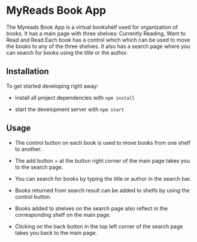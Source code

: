 # MyReads Book App

The Myreads Book App is a virtual bookshelf used for organization of books. It has a main page with three shelves: Currently Reading, Want to Read and Read.Each book has a control which which can be used to move the books to any of the three shelves. It also has a search page where you can search for books using the title or the author.

## Installation

To get started developing right away:

* install all project dependencies with `npm install`

* start the development server with `npm start`

## Usage

* The control button on each book is used to move books from one shelf to another.

* The add button + at the button right corner of the main page takes you to the search page.

* You can search for books by typing the title or author in the search bar.

* Books returned from search result can be added to shelfs by using the control button.

* Books added to shelves on the search page also reflect in the corresponding shelf on the main page.

* Clicking on the back button in the top left corner of the search page takes you back to the main page.
